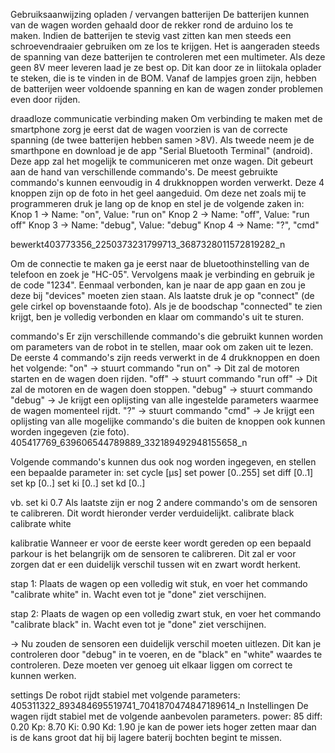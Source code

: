 Gebruiksaanwijzing
opladen / vervangen batterijen
De batterijen kunnen van de wagen worden gehaald door de rekker rond de arduino los te maken. Indien de batterijen te stevig vast zitten kan men steeds een schroevendraaier gebruiken om ze los te krijgen. Het is aangeraden steeds de spanning van deze batterijen te controleren met een multimeter. Als deze geen 8V meer leveren laad je ze best op. Dit kan door ze in liitokala oplader te steken, die is te vinden in de BOM. Vanaf de lampjes groen zijn, hebben de batterijen weer voldoende spanning en kan de wagen zonder problemen even door rijden.

draadloze communicatie
verbinding maken
Om verbinding te maken met de smartphone zorg je eerst dat de wagen voorzien is van de correcte spanning (de twee batterijen hebben samen >8V). Als tweede neem je de smarthpone en download je de app "Serial Bluetooth Terminal" (android). Deze app zal het mogelijk te communiceren met onze wagen. Dit gebeurt aan de hand van verschillende commando's. De meest gebruikte commando's kunnen eenvoudig in 4 drukknoppen worden verwerkt. Deze 4 knoppen zijn op de foto in het geel aangeduid. Om deze net zoals mij te programmeren druk je lang op de knop en stel je de volgende zaken in: Knop 1 -> Name: "on", Value: "run on" Knop 2 -> Name: "off", Value: "run off" Knop 3 -> Name: "debug", Value: "debug" Knop 4 -> Name: "?", "cmd"

bewerkt403773356_2250373231799713_3687328011572819282_n

Om de connectie te maken ga je eerst naar de bluetoothinstelling van de telefoon en zoek je "HC-05". Vervolgens maak je verbinding en gebruik je de code "1234". Eenmaal verbonden, kan je naar de app gaan en zou je deze bij "devices" moeten zien staan. Als laatste druk je op "connect" (de gele cirkel op bovenstaande foto). Als je de boodschap "connected" te zien krijgt, ben je volledig verbonden en klaar om commando's uit te sturen.

commando's
Er zijn verschillende commando's die gebruikt kunnen worden om parameters van de robot in te stellen, maar ook om zaken uit te lezen. De eerste 4 commando's zijn reeds verwerkt in de 4 drukknoppen en doen het volgende: "on" -> stuurt commando "run on" -> Dit zal de motoren starten en de wagen doen rijden. "off" -> stuurt commando "run off" -> Dit zal de motoren en de wagen doen stoppen. "debug" -> stuurt commando "debug" -> Je krijgt een oplijsting van alle ingestelde parameters waarmee de wagen momenteel rijdt. "?" -> stuurt commando "cmd" -> Je krijgt een oplijsting van alle mogelijke commando's die buiten de knoppen ook kunnen worden ingegeven (zie foto). 405417769_639606544789889_332189492948155658_n

Volgende commando's kunnen dus ook nog worden ingegeven, en stellen een bepaalde parameter in: set cycle [µs]
set power [0..255]
set diff [0..1]
set kp [0..]
set ki [0..]
set kd [0..]

vb. set ki 0.7
Als laatste zijn er nog 2 andere commando's om de sensoren te calibreren. Dit wordt hieronder verder verduidelijkt. calibrate black
calibrate white

kalibratie
Wanneer er voor de eerste keer wordt gereden op een bepaald parkour is het belangrijk om de sensoren te calibreren. Dit zal er voor zorgen dat er een duidelijk verschil tussen wit en zwart wordt herkent.

stap 1:
Plaats de wagen op een volledig wit stuk, en voer het commando "calibrate white" in. Wacht even tot je "done" ziet verschijnen.

stap 2:
Plaats de wagen op een volledig zwart stuk, en voer het commando "calibrate black" in. Wacht even tot je "done" ziet verschijnen.

-> Nu zouden de sensoren een duidelijk verschil moeten uitlezen. Dit kan je controleren door "debug" in te voeren, en de "black" en "white" waardes te controleren. Deze moeten ver genoeg uit elkaar liggen om correct te kunnen werken.

settings
De robot rijdt stabiel met volgende parameters: 405311322_893484695519741_7041870474847189614_n
Instellingen
De wagen rijdt stabiel met de volgende aanbevolen parameters. 
power: 85
diff: 0.20
Kp: 8.70
Ki: 0.90
Kd: 1.90
je kan de power iets hoger zetten maar dan is de kans groot dat hij bij lagere baterij bochten begint te missen.
